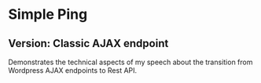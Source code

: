 # Simple Ping

## Version: Classic AJAX endpoint

Demonstrates the technical aspects of my speech about the transition from Wordpress AJAX endpoints to Rest API.
